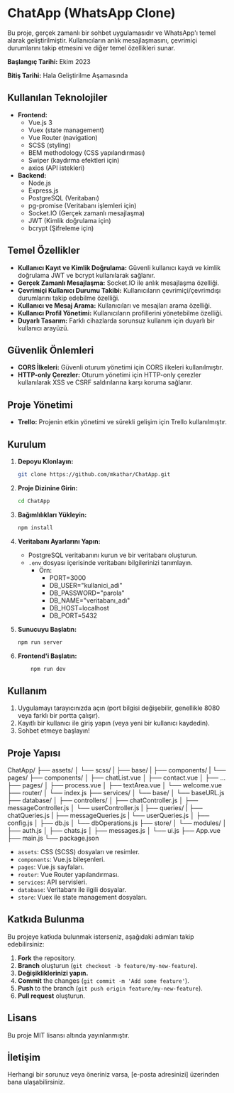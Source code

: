 # ChatApp (WhatsApp Clone)

Bu proje, gerçek zamanlı bir sohbet uygulamasıdır ve WhatsApp'ı temel alarak geliştirilmiştir. Kullanıcıların anlık mesajlaşmasını, çevrimiçi durumlarını takip etmesini ve diğer temel özellikleri sunar.

**Başlangıç Tarihi:** Ekim 2023

**Bitiş Tarihi:** Hala Geliştirilme Aşamasında

## Kullanılan Teknolojiler

- **Frontend:**
  - Vue.js 3
  - Vuex (state management)
  - Vue Router (navigation)
  - SCSS (styling)
  - BEM methodology (CSS yapılandırması)
  - Swiper (kaydırma efektleri için)
  - axios (API istekleri)
- **Backend:**
  - Node.js
  - Express.js
  - PostgreSQL (Veritabanı)
  - pg-promise (Veritabanı işlemleri için)
  - Socket.IO (Gerçek zamanlı mesajlaşma)
  - JWT (Kimlik doğrulama için)
  - bcrypt (Şifreleme için)

## Temel Özellikler

- **Kullanıcı Kayıt ve Kimlik Doğrulama:** Güvenli kullanıcı kaydı ve kimlik doğrulama JWT ve bcrypt kullanılarak sağlanır.
- **Gerçek Zamanlı Mesajlaşma:** Socket.IO ile anlık mesajlaşma özelliği.
- **Çevrimiçi Kullanıcı Durumu Takibi:** Kullanıcıların çevrimiçi/çevrimdışı durumlarını takip edebilme özelliği.
- **Kullanıcı ve Mesaj Arama:** Kullanıcıları ve mesajları arama özelliği.
- **Kullanıcı Profil Yönetimi:** Kullanıcıların profillerini yönetebilme özelliği.
- **Duyarlı Tasarım:** Farklı cihazlarda sorunsuz kullanım için duyarlı bir kullanıcı arayüzü.

## Güvenlik Önlemleri

- **CORS İlkeleri:** Güvenli oturum yönetimi için CORS ilkeleri kullanılmıştır.
- **HTTP-only Çerezler:** Oturum yönetimi için HTTP-only çerezler kullanılarak XSS ve CSRF saldırılarına karşı koruma sağlanır.

## Proje Yönetimi

- **Trello:** Projenin etkin yönetimi ve sürekli gelişim için Trello kullanılmıştır.

## Kurulum

1.  **Depoyu Klonlayın:**

    ```bash
    git clone https://github.com/mkathar/ChatApp.git
    ```

2.  **Proje Dizinine Girin:**

    ```bash
    cd ChatApp
    ```

3.  **Bağımlılıkları Yükleyin:**

    ```bash
    npm install
    ```

4.  **Veritabanı Ayarlarını Yapın:**

    - PostgreSQL veritabanını kurun ve bir veritabanı oluşturun.
    - `.env` dosyası içerisinde veritabanı bilgilerinizi tanımlayın.
      - Örn:
        - PORT=3000
        - DB_USER="kullanici_adi"
        - DB_PASSWORD="parola"
        - DB_NAME="veritabanı_adı"
        - DB_HOST=localhost
        - DB_PORT=5432

5.  **Sunucuyu Başlatın:**

    ```bash
    npm run server
    ```

6.  **Frontend'i Başlatın:**

    ```bash
        npm run dev
    ```

## Kullanım

1.  Uygulamayı tarayıcınızda açın (port bilgisi değişebilir, genellikle 8080 veya farklı bir portta çalışır).
2.  Kayıtlı bir kullanıcı ile giriş yapın (veya yeni bir kullanıcı kaydedin).
3.  Sohbet etmeye başlayın!

## Proje Yapısı

ChatApp/
├── assets/
│ └── scss/
| ├── base/
| ├── components/
| └── pages/
├── components/
│ ├── chatList.vue
│ ├── contact.vue
│ ├── ...
├── pages/
│ ├── process.vue
│ ├── textArea.vue
│ └── welcome.vue
├── router/
│ └── index.js
├── services/
│ └── base/
│ └── baseURL.js
├── database/
│ ├── controllers/
│ ├── chatController.js
│ ├── messageController.js
│ └── userController.js
| ├── queries/
| ├── chatQueries.js
| ├── messageQueries.js
| └── userQueries.js
│ ├── config.js
│ ├── db.js
│ └── dbOperations.js
├── store/
│ └── modules/
│ ├── auth.js
│ ├── chats.js
│ ├── messages.js
│ └── ui.js
├── App.vue
├── main.js
└── package.json

- `assets`: CSS (SCSS) dosyaları ve resimler.
- `components`: Vue.js bileşenleri.
- `pages`: Vue.js sayfaları.
- `router`: Vue Router yapılandırması.
- `services`: API servisleri.
- `database`: Veritabanı ile ilgili dosyalar.
- `store`: Vuex ile state management dosyaları.

## Katkıda Bulunma

Bu projeye katkıda bulunmak isterseniz, aşağıdaki adımları takip edebilirsiniz:

1.  **Fork** the repository.
2.  **Branch** oluşturun (`git checkout -b feature/my-new-feature`).
3.  **Değişikliklerinizi yapın.**
4.  **Commit** the changes (`git commit -m 'Add some feature'`).
5.  **Push** to the branch (`git push origin feature/my-new-feature`).
6.  **Pull request** oluşturun.

## Lisans

Bu proje MIT lisansı altında yayınlanmıştır.

## İletişim

Herhangi bir sorunuz veya öneriniz varsa, [e-posta adresinizi] üzerinden bana ulaşabilirsiniz.
